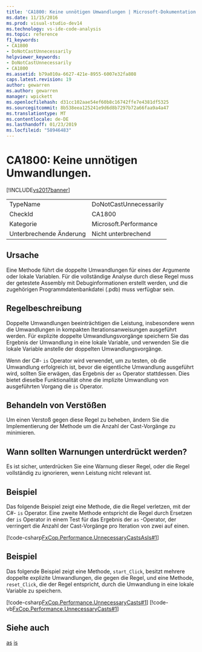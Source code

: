 ```yaml
---
title: 'CA1800: Keine unnötigen Umwandlungen | Microsoft-Dokumentation'
ms.date: 11/15/2016
ms.prod: visual-studio-dev14
ms.technology: vs-ide-code-analysis
ms.topic: reference
f1_keywords:
- CA1800
- DoNotCastUnnecessarily
helpviewer_keywords:
- DoNotCastUnnecessarily
- CA1800
ms.assetid: b79a010a-6627-421e-8955-6007e32fa808
caps.latest.revision: 19
author: gewarren
ms.author: gewarren
manager: wpickett
ms.openlocfilehash: d31cc102aae54ef60b8c16742ffe7e4381df5325
ms.sourcegitcommit: 8b538eea125241e9d6d8b7297b72a66faa9a4a47
ms.translationtype: MT
ms.contentlocale: de-DE
ms.lasthandoff: 01/23/2019
ms.locfileid: "58946483"
---
```

# <a name="ca1800-do-not-cast-unnecessarily"></a>CA1800: Keine unnötigen Umwandlungen.
[!INCLUDE[vs2017banner](../includes/vs2017banner.md)]

|||
|-|-|
|TypeName|DoNotCastUnnecessarily|
|CheckId|CA1800|
|Kategorie|Microsoft.Performance|
|Unterbrechende Änderung|Nicht unterbrechend|

## <a name="cause"></a>Ursache
 Eine Methode führt die doppelte Umwandlungen für eines der Argumente oder lokale Variablen. Für die vollständige Analyse durch diese Regel muss der getestete Assembly mit Debuginformationen erstellt werden, und die zugehörigen Programmdatenbankdatei (.pdb) muss verfügbar sein.

## <a name="rule-description"></a>Regelbeschreibung
 Doppelte Umwandlungen beeinträchtigen die Leistung, insbesondere wenn die Umwandlungen in kompakten Iterationsanweisungen ausgeführt werden. Für explizite doppelte Umwandlungsvorgänge speichern Sie das Ergebnis der Umwandlung in eine lokale Variable, und verwenden Sie die lokale Variable anstelle der doppelten Umwandlungsvorgänge.

 Wenn der C#- `is` Operator wird verwendet, um zu testen, ob die Umwandlung erfolgreich ist, bevor die eigentliche Umwandlung ausgeführt wird, sollten Sie erwägen, das Ergebnis der `as` Operator stattdessen. Dies bietet dieselbe Funktionalität ohne die implizite Umwandlung von ausgeführten Vorgang die `is` Operator.

## <a name="how-to-fix-violations"></a>Behandeln von Verstößen
 Um einen Verstoß gegen diese Regel zu beheben, ändern Sie die Implementierung der Methode um die Anzahl der Cast-Vorgänge zu minimieren.

## <a name="when-to-suppress-warnings"></a>Wann sollten Warnungen unterdrückt werden?
 Es ist sicher, unterdrücken Sie eine Warnung dieser Regel, oder die Regel vollständig zu ignorieren, wenn Leistung nicht relevant ist.

## <a name="example"></a>Beispiel
 Das folgende Beispiel zeigt eine Methode, die die Regel verletzen, mit der C#- `is` Operator. Eine zweite Methode entspricht die Regel durch Ersetzen der `is` Operator in einem Test für das Ergebnis der `as` -Operator, der verringert die Anzahl der Cast-Vorgänge pro Iteration von zwei auf einen.

 [!code-csharp[FxCop.Performance.UnnecessaryCastsAsIs#1](../snippets/csharp/VS_Snippets_CodeAnalysis/FxCop.Performance.UnnecessaryCastsAsIs/cs/FxCop.Performance.UnnecessaryCastsAsIs.cs#1)]

## <a name="example"></a>Beispiel
 Das folgende Beispiel zeigt eine Methode, `start_Click`, besitzt mehrere doppelte explizite Umwandlungen, die gegen die Regel, und eine Methode, `reset_Click`, die der Regel entspricht, durch die Umwandlung in eine lokale Variable zu speichern.

 [!code-csharp[FxCop.Performance.UnnecessaryCasts#1](../snippets/csharp/VS_Snippets_CodeAnalysis/FxCop.Performance.UnnecessaryCasts/cs/FxCop.Performance.UnnecessaryCasts.cs#1)]
 [!code-vb[FxCop.Performance.UnnecessaryCasts#1](../snippets/visualbasic/VS_Snippets_CodeAnalysis/FxCop.Performance.UnnecessaryCasts/vb/FxCop.Performance.UnnecessaryCasts.vb#1)]

## <a name="see-also"></a>Siehe auch
 [as](http://msdn.microsoft.com/library/a9be126b-cbf4-4990-a70d-d0e1983cad0e) [is](http://msdn.microsoft.com/library/bc62316a-d41f-4f90-8300-c6f4f0556e43)
